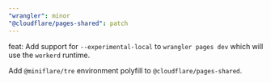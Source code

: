 ```yaml
---
"wrangler": minor
"@cloudflare/pages-shared": patch
---
```


feat: Add support for `--experimental-local` to `wrangler pages dev` which will use the `workerd` runtime.

Add `@miniflare/tre` environment polyfill to `@cloudflare/pages-shared`.
